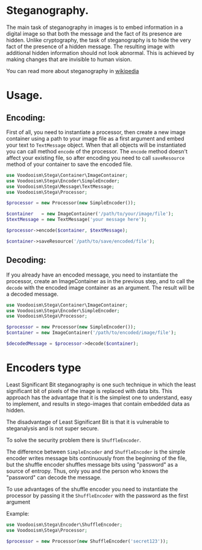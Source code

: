 # Steganography.
The main task of steganography in images is to embed information in a digital image so that both the message and the fact of its presence are hidden. Unlike cryptography, the task of steganography is to hide the very fact of the presence of a hidden message. The resulting image with additional hidden information should not look abnormal. This is achieved by making changes that are invisible to human vision.

You can read more about steganography in [wikipedia](https://en.wikipedia.org/wiki/Steganography)

# Usage.

## Encoding:
First of all, you need to instantiate a processor,  then create a new image container using a path to your image file 
as a first argument and embed your text to `TextMessage` object. When that all objects will be instantiated you can 
call method `encode` of the processor. The `encode` method doesn't affect your existing file, so after encoding you need 
to call `saveResource` method of your container to save the encoded file.

```php
use Voodooism\Stega\Container\ImageContainer;
use Voodooism\Stega\Encoder\SimpleEncoder;
use Voodooism\Stega\Message\TextMessage;
use Voodooism\Stega\Processor;

$processor = new Processor(new SimpleEncoder());

$container   = new ImageContainer('/path/to/your/image/file');
$textMessage = new TextMessage('your message here');

$processor->encode($container, $textMessage);

$container->saveResource('/path/to/save/encoded/file');
```

## Decoding:
If you already have an encoded message, you need to instantiate the processor, create an ImageContainer as in the previous step, and
to call the `decode` with the encoded image container as an argument. The result will be a decoded message.

```php
use Voodooism\Stega\Container\ImageContainer;
use Voodooism\Stega\Encoder\SimpleEncoder;
use Voodooism\Stega\Processor;

$processor = new Processor(new SimpleEncoder());
$container = new ImageContainer('/path/to/encoded/image/file');

$decodedMessage = $processor->decode($container);
```

# Encoders type
Least Significant Bit steganography is one such technique in which the least significant bit of pixels of the image is
replaced with data bits. This approach has the advantage that it is the simplest one to understand, easy to implement, and
results in stego-images that contain embedded data as hidden. 

The disadvantage of Least Significant Bit is that it is vulnerable to steganalysis and is not super secure.

To solve the security problem there is `ShuffleEncoder`.

The difference between `SimpleEncoder` and `ShuffleEncoder` is the simple encoder writes message bits continuously
from the beginning of the file, but the shuffle encoder shuffles message bits using "password" as a source of entropy.
Thus, only you and the person who knows the "password" can decode the message.

To use advantages of the shuffle encoder you need to instantiate the processor by passing it the `ShuffleEncoder` with 
the password as the first argument

Example:
```php
use Voodooism\Stega\Encoder\ShuffleEncoder;
use Voodooism\Stega\Processor;

$processor = new Processor(new ShuffleEncoder('secret123'));
```